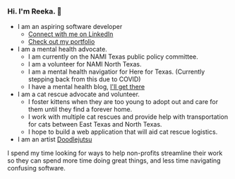 ### Hi. I'm Reeka. :wave:

* I am an aspiring software developer
  * [Connect with me on LinkedIn](https://www.linkedin.com/in/reekamaharaj/)
  * [Check out my portfolio](https://www.reekamaharaj.com/)
* I am a mental health advocate. 
  * I am currently on the NAMI Texas public policy committee. 
  * I am a volunteer for NAMI North Texas.
  * I am a mental health navigatior for Here for Texas. (Currently stepping back from this due to COVID)
  * I have a mental health blog, [I'll get there](https://illgetthere.com/)
* I am a cat rescue advocate and volunteer.
  * I foster kittens when they are too young to adopt out and care for them until they find a forever home.
  * I work with multiple cat rescues and provide help with transportation for cats between East Texas and North Texas. 
  * I hope to build a web application that will aid cat rescue logistics. 
* I am an artist [Doodlejutsu](https://doodlejutsu.com/)

I spend my time looking for ways to help non-profits streamline their work so they can spend more time doing great things, and less time navigating confusing software.



